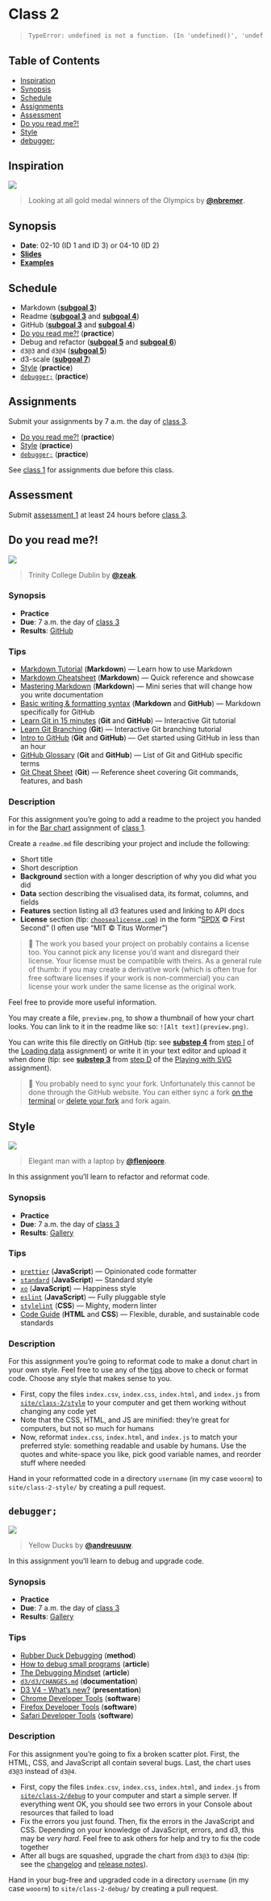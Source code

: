 <!--lint disable no-html no-heading-punctuation-->

# Class 2

> ```txt
> TypeError: undefined is not a function. (In 'undefined()', 'undefined' is undefined)
> ```

## Table of Contents

*   [Inspiration](#inspiration)
*   [Synopsis](#synopsis)
*   [Schedule](#schedule)
*   [Assignments](#assignments)
*   [Assessment](#assessment)
*   [Do you read me?!](#do-you-read-me)
*   [Style](#style)
*   [debugger;](#debugger)

## Inspiration

[![][inspiration-cover]][inspiration-link]

> Looking at all gold medal winners of the Olympics by
> [**@nbremer**][inspiration-author].

## Synopsis

*   **Date**: 02-10 (ID 1 and ID 3) or 04-10 (ID 2)
*   [**Slides**][slides]
*   [**Examples**][examples]

## Schedule

*   Markdown
    ([**subgoal 3**][s3])
*   Readme
    ([**subgoal 3**][s3] and [**subgoal 4**][s4])
*   GitHub
    ([**subgoal 3**][s3] and [**subgoal 4**][s4])
*   [Do you read me?!][readme]  (**practice**)
*   Debug and refactor
    ([**subgoal 5**][s5] and [**subgoal 6**][s6])
*   `d3@3` and `d3@4`
    ([**subgoal 5**][s5])
*   d3-scale
    ([**subgoal 7**][s7])
*   [Style][style] (**practice**)
*   [`debugger;`][debugger] (**practice**)

## Assignments

Submit your assignments by 7 a.m. the day of [class 3][c3].

*   [Do you read me?!][readme]  (**practice**)
*   [Style][style] (**practice**)
*   [`debugger;`][debugger] (**practice**)

See [class 1][c1a] for assignments due before this class.

## Assessment

Submit [assessment 1][a1] at least 24 hours before [class 3][c3].

## Do you read me?!

[![][readme-cover]][readme-cover-source]

> Trinity College Dublin by [**@zeak**][readme-cover-author].

### Synopsis

*   **Practice**
*   **Due**: 7 a.m. the day of [class 3][c3]
*   **Results**: [GitHub][readme-gallery]

### Tips

*   [Markdown Tutorial](https://www.markdowntutorial.com)
    (**Markdown**)
    — Learn how to use Markdown
*   [Markdown Cheatsheet](https://github.com/adam-p/markdown-here/wiki/Markdown-Cheatsheet)
    (**Markdown**)
    — Quick reference and showcase
*   [Mastering Markdown](https://masteringmarkdown.com)
    (**Markdown**)
    — Mini series that will change how you write documentation
*   [Basic writing & formatting syntax](https://help.github.com/articles/basic-writing-and-formatting-syntax/)
    (**Markdown** and **GitHub**)
    — Markdown specifically for GitHub
*   [Learn Git in 15 minutes](https://try.github.io)
    (**Git** and **GitHub**)
    — Interactive Git tutorial
*   [Learn Git Branching](http://learngitbranching.js.org)
    (**Git**)
    — Interactive Git branching tutorial
*   [Intro to GitHub](https://services.github.com/on-demand/intro-to-github/)
    (**Git** and **GitHub**)
    — Get started using GitHub in less than an hour
*   [GitHub Glossary](https://help.github.com/articles/github-glossary/)
    (**Git** and **GitHub**)
    — List of Git and GitHub specific terms
*   [Git Cheat Sheet](https://services.github.com/on-demand/downloads/github-git-cheat-sheet/)
    (**Git**)
    — Reference sheet covering Git commands, features, and bash

### Description

For this assignment you’re going to add a readme to the project you handed in
for the [Bar chart][bar] assignment of [class 1][c1].

Create a `readme.md` file describing your project and include the following:

*   Short title
*   Short description
*   **Background** section with a longer description of why you did what you did
*   **Data** section describing the visualised data, its format, columns, and
    fields
*   **Features** section listing all d3 features used and linking to API docs
*   **License** section (tip: [`choosealicense.com`][cal]) in the form
    “[SPDX][] © First Second” (I often use “MIT © Titus Wormer”)

> 💁 The work you based your project on probably contains a license too.
> You cannot pick any license you’d want and disregard their license.
> Your license must be compatible with theirs.
> As a general rule of thumb: if you may create a derivative work (which is
> often true for free software licenses if your work is non-commercial) you
> can license your work under the same license as the original work.

Feel free to provide more useful information.

You may create a file, `preview.png`, to show a thumbnail of how your chart
looks.  You can link to it in the readme like so: `![Alt text](preview.png)`.

You can write this file directly on GitHub (tip: see [**substep 4**][c1li4]
from [step I][c1li] of the [Loading data][load] assignment) or write it in your
text editor and upload it when done (tip: see [**substep 3**][c1pd3] from
[step D][c1pd] of the [Playing with SVG][play] assignment).

> 💁 You probably need to sync your fork.  Unfortunately this cannot be done
> through the GitHub website.  You can either sync a fork [on the
> terminal][sync-fork] or [delete your fork][delete-repo] and fork again.

## Style

[![][style-cover]][style-cover-source]

> Elegant man with a laptop by [**@flenjoore**][style-cover-author].

In this assignment you’ll learn to refactor and reformat code.

### Synopsis

*   **Practice**
*   **Due**: 7 a.m. the day of [class 3][c3]
*   **Results**: [Gallery][style-gallery]

### Tips

*   [`prettier`](https://github.com/prettier/prettier)
    (**JavaScript**)
    — Opinionated code formatter
*   [`standard`](https://github.com/standard/standard)
    (**JavaScript**)
    — Standard style
*   [`xo`](https://github.com/sindresorhus/xo)
    (**JavaScript**)
    — Happiness style
*   [`eslint`](https://github.com/eslint/eslint)
    (**JavaScript**)
    — Fully pluggable style
*   [`stylelint`](https://github.com/stylelint/stylelint)
    (**CSS**)
    — Mighty, modern linter
*   [Code Guide](http://codeguide.co)
    (**HTML** and **CSS**)
    — Flexible, durable, and sustainable code standards

### Description

For this assignment you’re going to reformat code to make a donut chart in your
own style.  Feel free to use any of the [tips][tips-1] above to check or format
code.  Choose any style that makes sense to you.

*   First, copy the files `index.csv`, `index.css`, `index.html`, and
    `index.js` from [`site/class-2/style`][style-starter] to your
    computer and get them working without changing any code yet
*   Note that the CSS, HTML, and JS are minified: they’re great for computers,
    but not so much for humans
*   Now, reformat `index.css`, `index.html`, and `index.js` to match your
    preferred style: something readable and usable by humans.  Use the quotes
    and white-space you like, pick good variable names, and reorder stuff where
    needed

Hand in your reformatted code in a directory `username` (in my case `wooorm`)
to `site/class-2-style/` by creating a pull request.

## `debugger;`

[![][debug-cover]][debug-cover-source]

> Yellow Ducks by [**@andreuuuw**][debug-cover-author].

In this assignment you’ll learn to debug and upgrade code.

### Synopsis

*   **Practice**
*   **Due**: 7 a.m. the day of [class 3][c3]
*   **Results**: [Gallery][debug-gallery]

### Tips

*   [Rubber Duck Debugging](https://rubberduckdebugging.com)
    (**method**)
*   [How to debug small programs](https://ericlippert.com/2014/03/05/how-to-debug-small-programs/)
    (**article**)
*   [The Debugging Mindset](https://queue.acm.org/detail.cfm?id=3068754)
    (**article**)
*   [`d3/d3/CHANGES.md`](https://github.com/d3/d3/blob/master/CHANGES.md)
    (**documentation**)
*   [D3 V4 - What’s new?](https://iros.github.io/d3-v4-whats-new/)
    (**presentation**)
*   [Chrome Developer Tools](https://developers.google.com/web/tools/chrome-devtools/)
    (**software**)
*   [Firefox Developer Tools](https://developer.mozilla.org/en-US/docs/Tools)
    (**software**)
*   [Safari Developer Tools](https://developer.apple.com/safari/tools/)
    (**software**)

### Description

For this assignment you’re going to fix a broken scatter plot.  First,
the HTML, CSS, and JavaScript all contain several bugs.  Last, the chart
uses `d3@3` instead of `d3@4`.

*   First, copy the files `index.csv`, `index.css`, `index.html`, and
    `index.js` from [`site/class-2/debug`][debug-starter] to your
    computer and start a simple server.  If everything went OK, you should see
    two errors in your Console about resources that failed to load
*   Fix the errors you just found.  Then, fix the errors in the JavaScript and
    CSS.  Depending on your knowledge of JavaScript, errors, and d3, this
    may be _very hard_.  Feel free to ask others for help and try to fix the
    code together
*   After all bugs are squashed, upgrade the chart from
    `d3@3` to `d3@4` (tip: see the [changelog][d3-changes] and [release
    notes][d3-release-notes]).

Hand in your bug-free and upgraded code in a directory `username` (in my case
`wooorm`) to `site/class-2-debug/` by creating a pull request.

[inspiration-cover]: images/olympic-feathers.jpg

[inspiration-link]: https://nbremer.github.io/olympicfeathers/

[inspiration-author]: https://github.com/nbremer

[readme-cover]: images/books.jpg

[readme-cover-source]: https://unsplash.com/photos/YjVa-F9P9kk

[readme-cover-author]: https://unsplash.com/@zeak

[style-cover]: images/style.jpg

[style-cover-source]: https://unsplash.com/photos/DXYyKCCvWiM

[style-cover-author]: https://unsplash.com/@flenjoore

[debug-cover]: images/ducks.jpg

[debug-cover-source]: https://unsplash.com/photos/59yg_LpcvzQ

[debug-cover-author]: https://unsplash.com/@andreuuuw

[readme]: #do-you-read-me

[debugger]: #debugger

[style]: #style

[c1]: class-1.md

[c3]: class-3.md

[a1]: assessment-1

[s3]: readme.md#subgoal-3

[s4]: readme.md#subgoal-4

[s5]: readme.md#subgoal-5

[s6]: readme.md#subgoal-6

[s7]: readme.md#subgoal-7

[c1a]: class-1.md#assignments

[c1li4]: class-1.md#class-1-load-i-4

[c1li]: class-1.md#class-1-load-i

[load]: class-1.md#loading-data

[bar]: class-1.md#bar-chart

[c1pd]: class-1.md#class-1-play-d

[c1pd3]: class-1.md#class-1-play-d-3

[play]: class-1.md#playing-with-svg

[tips-1]: #tips-1

[debug-starter]: site/class-2/debug

[style-starter]: site/class-2/style

[readme-gallery]: site/class-1-bar#readme

[debug-gallery]: https://cmda-fe3.github.io/course-17-18/class-2-debug/

[style-gallery]: https://cmda-fe3.github.io/course-17-18/class-2-style/

[examples]: https://cmda-fe3.github.io/course-17-18/class-2/

[slides]: https://docs.google.com/presentation/d/1uAhSUdxEki0eDWK36OCbhRQk1ScgygzVZzuKluvQVxc

[cal]: https://choosealicense.com

[spdx]: https://spdx.org/licenses/

[sync-fork]: https://help.github.com/articles/syncing-a-fork/

[delete-repo]: https://help.github.com/articles/deleting-a-repository/

[d3-release-notes]: https://github.com/d3/d3/releases/v4.0.0

[d3-changes]: https://github.com/d3/d3/blob/master/CHANGES.md
